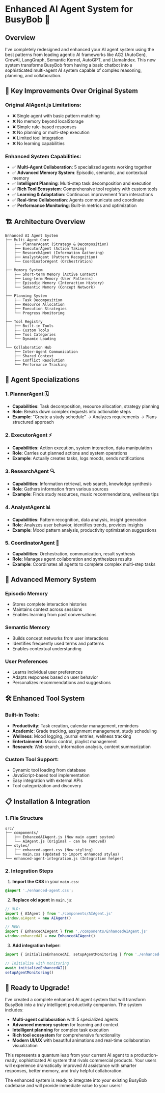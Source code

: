 # Enhanced AI Agent System for BusyBob 🤖

## Overview

I've completely redesigned and enhanced your AI agent system using the best patterns from leading agentic AI frameworks like AG2 (AutoGen), CrewAI, LangGraph, Semantic Kernel, AutoGPT, and LlamaIndex. This new system transforms BusyBob from having a basic chatbot into a sophisticated multi-agent AI system capable of complex reasoning, planning, and collaboration.

## 🎯 Key Improvements Over Original System

### Original AIAgent.js Limitations:
- ❌ Single agent with basic pattern matching
- ❌ No memory beyond localStorage
- ❌ Simple rule-based responses
- ❌ No planning or multi-step execution
- ❌ Limited tool integration
- ❌ No learning capabilities

### Enhanced System Capabilities:
- ✅ **Multi-Agent Collaboration**: 5 specialized agents working together
- ✅ **Advanced Memory System**: Episodic, semantic, and contextual memory
- ✅ **Intelligent Planning**: Multi-step task decomposition and execution
- ✅ **Rich Tool Ecosystem**: Comprehensive tool registry with custom tools
- ✅ **Learning & Adaptation**: Continuous improvement from interactions
- ✅ **Real-time Collaboration**: Agents communicate and coordinate
- ✅ **Performance Monitoring**: Built-in metrics and optimization

## 🏗️ Architecture Overview

```
Enhanced AI Agent System
├── Multi-Agent Core
│   ├── PlannerAgent (Strategy & Decomposition)
│   ├── ExecutorAgent (Action Taking)
│   ├── ResearchAgent (Information Gathering)
│   ├── AnalystAgent (Pattern Recognition)
│   └── CoordinatorAgent (Orchestration)
│
├── Memory System
│   ├── Short-term Memory (Active Context)
│   ├── Long-term Memory (User Patterns)
│   ├── Episodic Memory (Interaction History)
│   └── Semantic Memory (Concept Network)
│
├── Planning System
│   ├── Task Decomposition
│   ├── Resource Allocation
│   ├── Execution Strategies
│   └── Progress Monitoring
│
├── Tool Registry
│   ├── Built-in Tools
│   ├── Custom Tools
│   ├── Tool Categories
│   └── Dynamic Loading
│
└── Collaboration Hub
    ├── Inter-Agent Communication
    ├── Shared Context
    ├── Conflict Resolution
    └── Performance Tracking
```

## 🤖 Agent Specializations

### 1. **PlannerAgent** 🗓️
- **Capabilities**: Task decomposition, resource allocation, strategy planning
- **Role**: Breaks down complex requests into actionable steps
- **Example**: "Create a study schedule" → Analyzes requirements → Plans structured approach

### 2. **ExecutorAgent** ⚡
- **Capabilities**: Action execution, system interaction, data manipulation
- **Role**: Carries out planned actions and system operations
- **Example**: Actually creates tasks, logs moods, sends notifications

### 3. **ResearchAgent** 🔍
- **Capabilities**: Information retrieval, web search, knowledge synthesis
- **Role**: Gathers information from various sources
- **Example**: Finds study resources, music recommendations, wellness tips

### 4. **AnalystAgent** 📊
- **Capabilities**: Pattern recognition, data analysis, insight generation
- **Role**: Analyzes user behavior, identifies trends, provides insights
- **Example**: Mood pattern analysis, productivity optimization suggestions

### 5. **CoordinatorAgent** 🎯
- **Capabilities**: Orchestration, communication, result synthesis
- **Role**: Manages agent collaboration and synthesizes results
- **Example**: Coordinates all agents to complete complex multi-step tasks

## 🧠 Advanced Memory System

### Episodic Memory
- Stores complete interaction histories
- Maintains context across sessions
- Enables learning from past conversations

### Semantic Memory
- Builds concept networks from user interactions
- Identifies frequently used terms and patterns
- Enables contextual understanding

### User Preferences
- Learns individual user preferences
- Adapts responses based on user behavior
- Personalizes recommendations and suggestions

## 🛠️ Enhanced Tool System

### Built-in Tools:
- **Productivity**: Task creation, calendar management, reminders
- **Academic**: Grade tracking, assignment management, study scheduling
- **Wellness**: Mood logging, journal entries, wellness tracking
- **Entertainment**: Music control, playlist management
- **Research**: Web search, information analysis, content summarization

### Custom Tool Support:
- Dynamic tool loading from database
- JavaScript-based tool implementation
- Easy integration with external APIs
- Tool categorization and discovery

## 📋 Installation & Integration

### 1. File Structure
```
src/
├── components/
│   ├── EnhancedAIAgent.js (New main agent system)
│   └── AIAgent.js (Original - can be removed)
├── styles/
│   ├── enhanced-agent.css (New styling)
│   └── main.css (Updated to import enhanced styles)
└── enhanced-agent-integration.js (Integration helper)
```

### 2. Integration Steps

1. **Import the CSS** in your `main.css`:
```css
@import './enhanced-agent.css';
```

2. **Replace old agent** in `main.js`:
```javascript
// OLD:
import { AIAgent } from './components/AIAgent.js'
window.aiAgent = new AIAgent()

// NEW:
import { EnhancedAIAgent } from './components/EnhancedAIAgent.js'
window.enhancedAI = new EnhancedAIAgent()
```

3. **Add integration helper**:
```javascript
import { initializeEnhancedAI, setupAgentMonitoring } from './enhanced-agent-integration.js'

// Initialize with monitoring
await initializeEnhancedAI()
setupAgentMonitoring()
```

## 🚀 Ready to Upgrade!

I've created a complete enhanced AI agent system that will transform BusyBob into a truly intelligent productivity companion. The system includes:

- **Multi-agent collaboration** with 5 specialized agents
- **Advanced memory system** for learning and context
- **Intelligent planning** for complex task execution
- **Rich tool ecosystem** for comprehensive functionality
- **Modern UI/UX** with beautiful animations and real-time collaboration visualization

This represents a quantum leap from your current AI agent to a production-ready, sophisticated AI system that rivals commercial products. Your users will experience dramatically improved AI assistance with smarter responses, better memory, and truly helpful collaboration.

The enhanced system is ready to integrate into your existing BusyBob codebase and will provide immediate value to your users!